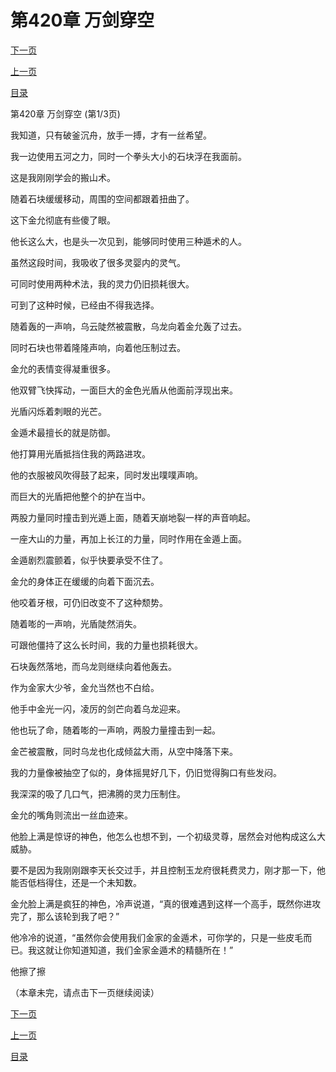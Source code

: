<h1>第420章   万剑穿空</h1>
            <div><p><a href="./1258_%E7%AC%AC420%E7%AB%A0_%E4%B8%87%E5%89%91%E7%A9%BF%E7%A9%BA.md">下一页</a></p><p><a href="./1256_%E7%AC%AC419%E7%AB%A0_%E4%B8%80%E5%88%80%E4%B8%A4%E6%96%AD.md">上一页</a></p><p><a href="../">目录</a></p></div>
            <div><p>第420章   万剑穿空 (第1/3页)</p><p>我知道，只有破釜沉舟，放手一搏，才有一丝希望。</p><p>我一边使用五河之力，同时一个拳头大小的石块浮在我面前。</p><p>这是我刚刚学会的搬山术。</p><p>随着石块缓缓移动，周围的空间都跟着扭曲了。</p><p>这下金允彻底有些傻了眼。</p><p>他长这么大，也是头一次见到，能够同时使用三种遁术的人。</p><p>虽然这段时间，我吸收了很多灵婴内的灵气。</p><p>可同时使用两种术法，我的灵力仍旧损耗很大。</p><p>可到了这种时候，已经由不得我选择。</p><p>随着轰的一声响，乌云陡然被震散，乌龙向着金允轰了过去。</p><p>同时石块也带着隆隆声响，向着他压制过去。</p><p>金允的表情变得凝重很多。</p><p>他双臂飞快挥动，一面巨大的金色光盾从他面前浮现出来。</p><p>光盾闪烁着刺眼的光芒。</p><p>金遁术最擅长的就是防御。</p><p>他打算用光盾抵挡住我的两路进攻。</p><p>他的衣服被风吹得鼓了起来，同时发出噗噗声响。</p><p>而巨大的光盾把他整个的护在当中。</p><p>两股力量同时撞击到光遁上面，随着天崩地裂一样的声音响起。</p><p>一座大山的力量，再加上长江的力量，同时作用在金遁上面。</p><p>金遁剧烈震颤着，似乎快要承受不住了。</p><p>金允的身体正在缓缓的向着下面沉去。</p><p>他咬着牙根，可仍旧改变不了这种颓势。</p><p>随着嘭的一声响，光盾陡然消失。</p><p>可跟他僵持了这么长时间，我的力量也损耗很大。</p><p>石块轰然落地，而乌龙则继续向着他轰去。</p><p>作为金家大少爷，金允当然也不白给。</p><p>他手中金光一闪，凌厉的剑芒向着乌龙迎来。</p><p>他也玩了命，随着嘭的一声响，两股力量撞击到一起。</p><p>金芒被震散，同时乌龙也化成倾盆大雨，从空中降落下来。</p><p>我的力量像被抽空了似的，身体摇晃好几下，仍旧觉得胸口有些发闷。</p><p>我深深的吸了几口气，把沸腾的灵力压制住。</p><p>金允的嘴角则流出一丝血迹来。</p><p>他脸上满是惊讶的神色，他怎么也想不到，一个初级灵尊，居然会对他构成这么大威胁。</p><p>要不是因为我刚刚跟李天长交过手，并且控制玉龙府很耗费灵力，刚才那一下，他能否低档得住，还是一个未知数。</p><p>金允脸上满是疯狂的神色，冷声说道，“真的很难遇到这样一个高手，既然你进攻完了，那么该轮到我了吧？”</p><p>他冷冷的说道，“虽然你会使用我们金家的金遁术，可你学的，只是一些皮毛而已。我这就让你知道知道，我们金家金遁术的精髓所在！”</p><p>他擦了擦</p><p>（本章未完，请点击下一页继续阅读）</p></div>
            <div><p><a href="./1258_%E7%AC%AC420%E7%AB%A0_%E4%B8%87%E5%89%91%E7%A9%BF%E7%A9%BA.md">下一页</a></p><p><a href="./1256_%E7%AC%AC419%E7%AB%A0_%E4%B8%80%E5%88%80%E4%B8%A4%E6%96%AD.md">上一页</a></p><p><a href="../">目录</a></p></div>